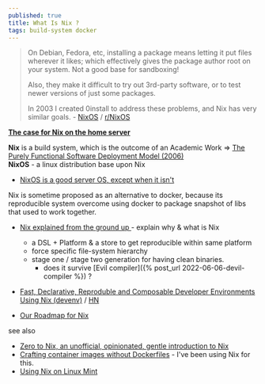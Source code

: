```yaml
---
published: true
title: What Is Nix ?
tags: build-system docker
---
```

> On Debian, Fedora, etc, installing a package means letting it put files wherever it likes; which effectively gives the package author root on your system. Not a good base for sandboxing!
>
> Also, they make it difficult to try out 3rd-party software, or to test newer versions of just some packages.
> 
> In 2003 I created 0install to address these problems, and Nix has very similar goals. - [NixOS](https://roscidus.com/blog/blog/2021/03/07/qubes-lite-with-kvm-and-wayland/#nixos) / [r/NixOS ](https://www.reddit.com/r/NixOS/)

[**The case for Nix on the home server**](https://www.youtube.com/watch?v=h8oyoDMUM2I)

**Nix** is a build system, which is the outcome of an Academic Work => [The Purely Functional Software
Deployment Model (2006)](https://edolstra.github.io/pubs/phd-thesis.pdf)  
**NixOS** - a linux distribution base upon Nix
- [NixOS is a good server OS, except when it isn't ](https://news.ycombinator.com/item?id=41717050)

Nix is sometime proposed as an alternative to docker, because its reproducible system overcome using docker to package snapshot of libs that used to work together.

- [Nix explained from the ground up ](https://www.youtube.com/watch?v=5D3nUU1OVx8) - explain why & what is Nix
	- a DSL + Platform & a store to get reproducible within same platform
    - force specific file-system hierarchy
    - stage one / stage two generation for having clean binaries.
    	- does it survive [Evil compiler]({% post_url 2022-06-06-devil-compiler %}) ?


- [	Fast, Declarative, Reproduble and Composable Developer Environments Using Nix (devenv)](https://devenv.sh/) / [HN](https://news.ycombinator.com/item?id=40010991)
- [Our Roadmap for Nix](https://news.ycombinator.com/item?id=32374113)

see also
- [	Zero to Nix, an unofficial, opinionated, gentle introduction to Nix](https://news.ycombinator.com/item?id=34490376)
- [	Crafting container images without Dockerfiles](https://news.ycombinator.com/item?id=34678121) - I've been using Nix for this.
- [Using Nix on Linux Mint](https://leward.eu/using-nix-on-linux-mint/)
